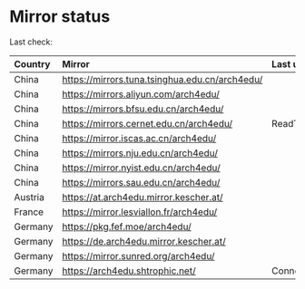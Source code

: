 <script src="./time.js"></script>
# Mirror status
Last check: <script type="text/javascript">localize(1755296710.4262145);</script>

|Country|Mirror|Last update|
|:------|:-----|:----------|
|China|https://mirrors.tuna.tsinghua.edu.cn/arch4edu/|<script type="text/javascript">localize(1755240518);</script>|
|China|https://mirrors.aliyun.com/arch4edu/|<script type="text/javascript">localize(1755283702);</script>|
|China|https://mirrors.bfsu.edu.cn/arch4edu/|<script type="text/javascript">localize(1755240518);</script>|
|China|https://mirrors.cernet.edu.cn/arch4edu/|ReadTimeout|
|China|https://mirror.iscas.ac.cn/arch4edu/|<script type="text/javascript">localize(1755283702);</script>|
|China|https://mirrors.nju.edu.cn/arch4edu/|<script type="text/javascript">localize(1755197383);</script>|
|China|https://mirror.nyist.edu.cn/arch4edu/|<script type="text/javascript">localize(1755240518);</script>|
|China|https://mirrors.sau.edu.cn/arch4edu/|<script type="text/javascript">localize(1755110829);</script>|
|Austria|https://at.arch4edu.mirror.kescher.at/|<script type="text/javascript">localize(1755240518);</script>|
|France|https://mirror.lesviallon.fr/arch4edu/|<script type="text/javascript">localize(1755283702);</script>|
|Germany|https://pkg.fef.moe/arch4edu/|<script type="text/javascript">localize(1755240518);</script>|
|Germany|https://de.arch4edu.mirror.kescher.at/|<script type="text/javascript">localize(1755240518);</script>|
|Germany|https://mirror.sunred.org/arch4edu/|<script type="text/javascript">localize(1755240518);</script>|
|Germany|https://arch4edu.shtrophic.net/|ConnectionError|

<script src="./tablefilter/tablefilter.js"></script>
<script src="./table.js"></script>